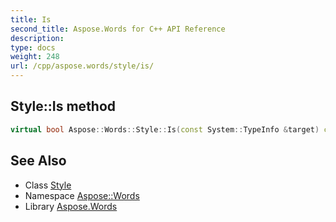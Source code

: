 ```yaml
---
title: Is
second_title: Aspose.Words for C++ API Reference
description: 
type: docs
weight: 248
url: /cpp/aspose.words/style/is/
---
```

## Style::Is method




```cpp
virtual bool Aspose::Words::Style::Is(const System::TypeInfo &target) const override
```

## See Also

* Class [Style](../)
* Namespace [Aspose::Words](../../)
* Library [Aspose.Words](../../../)
